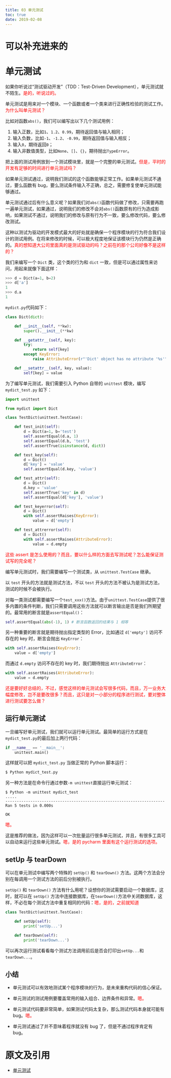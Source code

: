 ```yaml
---
title: 03 单元测试
toc: true
date: 2019-02-08
---
```

# 可以补充进来的


# 单元测试

如果你听说过“测试驱动开发”（TDD：Test-Driven Development），单元测试就不陌生。<span style="color:red;">是的，听说过的。</span>

单元测试是用来对一个模块、一个函数或者一个类来进行正确性检验的测试工作。<span style="color:red;">为什么叫单元测试？</span>

比如对函数`abs()`，我们可以编写出以下几个测试用例：

1. 输入正数，比如`1`、`1.2`、`0.99`，期待返回值与输入相同；
2. 输入负数，比如`-1`、`-1.2`、`-0.99`，期待返回值与输入相反；
3. 输入`0`，期待返回`0`；
4. 输入非数值类型，比如`None`、`[]`、`{}`，期待抛出`TypeError`。

把上面的测试用例放到一个测试模块里，就是一个完整的单元测试。<span style="color:red;">但是，平时的开发有足够的时间进行单元测试吗？</span>

如果单元测试通过，说明我们测试的这个函数能够正常工作。如果单元测试不通过，要么函数有 bug，要么测试条件输入不正确，总之，需要修复使单元测试能够通过。

单元测试通过后有什么意义呢？如果我们对`abs()`函数代码做了修改，只需要再跑一遍单元测试，如果通过，说明我们的修改不会对`abs()`函数原有的行为造成影响，如果测试不通过，说明我们的修改与原有行为不一致，要么修改代码，要么修改测试。

这种以测试为驱动的开发模式最大的好处就是确保一个程序模块的行为符合我们设计的测试用例。在将来修改的时候，可以极大程度地保证该模块行为仍然是正确的。<span style="color:red;">真的想知道大公司里面真的是测试驱动的吗？之前在的那个公司好像不是这样的？</span>

我们来编写一个 `Dict` 类，这个类的行为和 `dict` 一致，但是可以通过属性来访问，用起来就像下面这样：

```py
>>> d = Dict(a=1, b=2)
>>> d['a']
1
>>> d.a
1
```

`mydict.py`代码如下：

```py
class Dict(dict):

    def __init__(self, **kw):
        super().__init__(**kw)

    def __getattr__(self, key):
        try:
            return self[key]
        except KeyError:
            raise AttributeError(r"'Dict' object has no attribute '%s'" % key)

    def __setattr__(self, key, value):
        self[key] = value
```

为了编写单元测试，我们需要引入 Python 自带的 `unittest` 模块，编写 `mydict_test.py` 如下：

```py
import unittest

from mydict import Dict

class TestDict(unittest.TestCase):

    def test_init(self):
        d = Dict(a=1, b='test')
        self.assertEqual(d.a, 1)
        self.assertEqual(d.b, 'test')
        self.assertTrue(isinstance(d, dict))

    def test_key(self):
        d = Dict()
        d['key'] = 'value'
        self.assertEqual(d.key, 'value')

    def test_attr(self):
        d = Dict()
        d.key = 'value'
        self.assertTrue('key' in d)
        self.assertEqual(d['key'], 'value')

    def test_keyerror(self):
        d = Dict()
        with self.assertRaises(KeyError):
            value = d['empty']

    def test_attrerror(self):
        d = Dict()
        with self.assertRaises(AttributeError):
            value = d.empty
```

<span style="color:red;">这些 assert 是怎么使用的？而且，要以什么样的方面去写测试呢？怎么能保证测试写的完全呢？</span>

编写单元测试时，我们需要编写一个测试类，从 `unittest.TestCase` 继承。

以 `test` 开头的方法就是测试方法，不以 `test` 开头的方法不被认为是测试方法，测试的时候不会被执行。

对每一类测试都需要编写一个`test_xxx()`方法。由于`unittest.TestCase`提供了很多内置的条件判断，我们只需要调用这些方法就可以断言输出是否是我们所期望的。最常用的断言就是`assertEqual()`：

```py
self.assertEqual(abs(-1), 1) # 断言函数返回的结果与 1 相等
```

另一种重要的断言就是期待抛出指定类型的 Error，比如通过 `d['empty']` 访问不存在的 key 时，断言会抛出 `KeyError`：

```py
with self.assertRaises(KeyError):
    value = d['empty']
```

而通过 `d.empty` 访问不存在的 key 时，我们期待抛出 `AttributeError`：

```py
with self.assertRaises(AttributeError):
    value = d.empty
```


<span style="color:red;">还是要好好总结的，不过，感觉这样的单元测试会写很多代码，而且，万一业务大幅度修改，岂不是要改很多？而且，这只是对一小部分的程序进行测试，要对整体进行测试要怎么做？</span>

## 运行单元测试

一旦编写好单元测试，我们就可以运行单元测试。最简单的运行方式是在`mydict_test.py`的最后加上两行代码：

```py
if __name__ == '__main__':
    unittest.main()
```

这样就可以把 `mydict_test.py` 当做正常的 Python 脚本运行：

```py
$ Python mydict_test.py
```

另一种方法是在命令行通过参数`-m unittest`直接运行单元测试：

```
$ Python -m unittest mydict_test
.....
----------------------------------------------------------------------
Ran 5 tests in 0.000s

OK
```

<span style="color:red;">嗯。</span>

这是推荐的做法，因为这样可以一次批量运行很多单元测试，并且，有很多工具可以自动来运行这些单元测试。<span style="color:red;">嗯，是的 pycharm 里面有这个运行测试的选项。</span>

## setUp 与 tearDown

可以在单元测试中编写两个特殊的 `setUp()` 和 `tearDown()` 方法。这两个方法会分别在每调用一个测试方法的前后分别被执行。

`setUp()` 和 `tearDown()` 方法有什么用呢？设想你的测试需要启动一个数据库，这时，就可以在 `setUp()` 方法中连接数据库，在`tearDown()`方法中关闭数据库，这样，不必在每个测试方法中重复相同的代码：<span style="color:red;">嗯，是的，之前就知道</span>

```py
class TestDict(unittest.TestCase):

    def setUp(self):
        print('setUp...')

    def tearDown(self):
        print('tearDown...')
```

可以再次运行测试看看每个测试方法调用前后是否会打印出`setUp...`和`tearDown...`。



## 小结

- 单元测试可以有效地测试某个程序模块的行为，是未来重构代码的信心保证。

- 单元测试的测试用例要覆盖常用的输入组合、边界条件和异常。<span style="color:red;">嗯。</span>

- 单元测试代码要非常简单，如果测试代码太复杂，那么测试代码本身就可能有 bug。<span style="color:red;">嗯。</span>

- 单元测试通过了并不意味着程序就没有 bug 了，但是不通过程序肯定有 bug。




# 原文及引用

- [单元测试](https://www.liaoxuefeng.com/wiki/0014316089557264a6b348958f449949df42a6d3a2e542c000/00143191629979802b566644aa84656b50cd484ec4a7838000)
